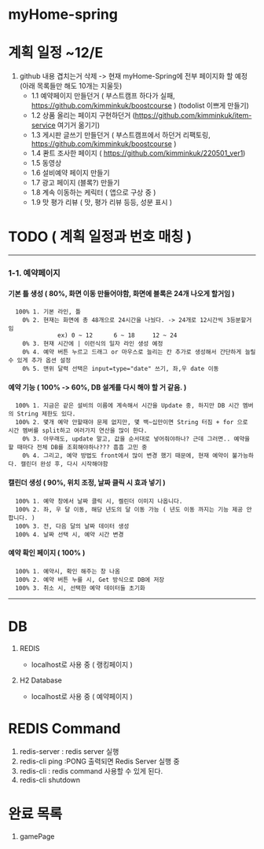 # myHome-spring

# 계획 일정 ~12/E
1. github 내용 겹치는거 삭제 -> 현재 myHome-Spring에 전부 페이지화 할 예정 (아래 목록들만 해도 10개는 지울듯)<br>
   - 1.1 예약페이지 만들던거 ( 부스트캠프 하다가 실패, https://github.com/kimminkuk/boostcourse ) (todolist 이쁘게 만들기)
   - 1.2 상품 올리는 페이지 구현하던거 (https://github.com/kimminkuk/item-service 여기거 옮기기)
   - 1.3 게시판 글쓰기 만들던거 ( 부스트캠프에서 하던거 리팩토링, https://github.com/kimminkuk/boostcourse )
   - 1.4 콴트 조사한 페이지 ( https://github.com/kimminkuk/220501_ver1)   
   - 1.5 동영상   
   - 1.6 설비예약 페이지 만들기
   - 1.7 광고 페이지 (블록?) 만들기
   - 1.8 계속 이동하는 케릭터 ( 앱으로 구상 중 )
   - 1.9 맛 평가 리뷰 ( 맛, 평가 리뷰 등등, 성분 표시 )

# TODO ( 계획 일정과 번호 매칭 )
---------
### 1-1. 예약페이지
   #### 기본 틀 생성 ( 80%, 화면 이동 만들어야함, 화면에 블록은 24개 나오게 할거임 )
      100% 1. 기본 라인, 틀 
        0% 2. 현재는 화면에 총 48개으로 24시간을 나눴다. -> 24개로 12시간씩 3등분할거임
                  ex) 0 ~ 12      6 ~ 18     12 ~ 24
        0% 3. 현재 시간에 | 이런식의 일자 라인 생성 예정
        0% 4. 예약 버튼 누르고 드래그 or 마우스로 늘리는 칸 추가로 생성해서 간단하게 늘릴 수 있게 추가 옵션 설정
        0% 5. 맨위 달력 선택은 input=type="date" 쓰기, 좌,우 date 이동 
   #### 예약 기능 ( 100% -> 60%, DB 설계를 다시 해야 할 거 같음. )
      100% 1. 지금은 같은 설비의 이름에 계속해서 시간을 Update 중, 하지만 DB 시간 멤버의 String 제한도 있다.
      100% 2. 몇개 예약 안할때야 문제 없지만, 몇 백~십만이면 String 터짐 + for 으로 시간 멤버를 split하고 여러가지 연산을 많이 한다.
        0% 3. 아무래도, update 말고, 값을 순서대로 넣어줘야하나? 근데 그러면.. 예약을 할 때마다 전체 DB를 조회해야하나??? 흠흠 고민 중
        0% 4. 그리고, 예약 방법도 front에서 많이 변경 했기 때문에, 현재 예약이 불가능하다. 캘린더 완성 후, 다시 시작해야함
   #### 캘린더 생성 ( 90%, 위치 조정, 날짜 클릭 시 효과 넣기 )
      100% 1. 예약 창에서 날짜 클릭 시, 켈린더 이미지 나옵니다.
      100% 2. 좌, 우 달 이동, 해당 년도의 달 이동 가능 ( 년도 이동 까지는 기능 제공 안합니다. )
      100% 3. 전, 다음 달의 날짜 데이터 생성
      100% 4. 날짜 선택 시, 예약 시간 변경
   #### 예약 확인 페이지 ( 100% )
      100% 1. 예약시, 확인 해주는 창 나옴
      100% 2. 예약 버튼 누를 시, Get 방식으로 DB에 저장
      100% 3. 취소 시, 선택한 예약 데이터들 초기화
---------   
# DB 
1. REDIS
    - localhost로 사용 중 ( 랭킹페이지 )

2. H2 Database
    - localhost로 사용 중 ( 예약페이지 )
 
# REDIS Command
1. redis-server : redis server 실행
2. redis-cli ping :PONG 출력되면 Redis Server 실행 중
3. redis-cli : redis command 사용할 수 있게 된다.
4. redis-cli shutdown


# 완료 목록
1. gamePage
